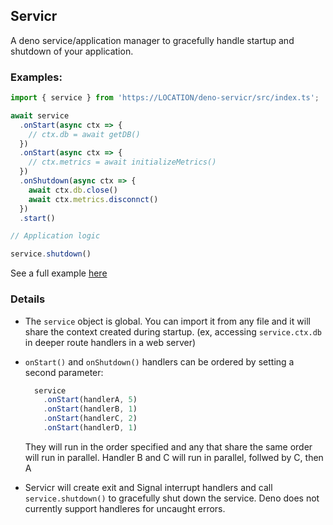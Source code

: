 ## Servicr

A deno service/application manager to gracefully handle startup and shutdown of your application.


### Examples:

```js
import { service } from 'https://LOCATION/deno-servicr/src/index.ts';

await service
  .onStart(async ctx => {
    // ctx.db = await getDB()
  })
  .onStart(async ctx => {
    // ctx.metrics = await initializeMetrics()
  })
  .onShutdown(async ctx => {
    await ctx.db.close()
    await ctx.metrics.disconnct()
  })
  .start()

// Application logic

service.shutdown()

```

See a full example [here](example/index.ts)

### Details
- The `service` object is global. You can import it from any file and it will share the context created during startup. (ex, accessing `service.ctx.db` in deeper route handlers in a web server)
- `onStart()` and `onShutdown()` handlers can be ordered by setting a second parameter:
  ```js
    service
      .onStart(handlerA, 5)
      .onStart(handlerB, 1)
      .onStart(handlerC, 2)
      .onStart(handlerD, 1)
  ```

  They will run in the order specified and any that share the same order will run in parallel. Handler B and C will run in parallel, follwed by C, then A

- Servicr will create exit and Signal interrupt handlers and call `service.shutdown()` to gracefully shut down the service. Deno does not currently support handleres for uncaught errors.
